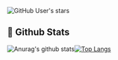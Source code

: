 ![GitHub User's stars](https://img.shields.io/github/stars/dhdh3311?label=doom%27s%20stars&logoColor=Black&style=social)

## 🧐 Github Stats
![Anurag's github stats](https://github-readme-stats.vercel.app/api?username=dhdh3311&theme=dracula&show_icons=true)[![Top Langs](https://github-readme-stats.vercel.app/api/top-langs/?username=dhdh3311&theme=dracula&layout=compact)](https://github.com/anuraghazra/github-readme-stats)
<!--
**dhdh3311/dhdh3311** is a ✨ _special_ ✨ repository because its `README.md` (this file) appears on your GitHub profile.

Here are some ideas to get you started:

- 🔭 I’m currently working on ...
- 🌱 I’m currently learning ...
- 👯 I’m looking to collaborate on ...
- 🤔 I’m looking for help with ...
- 💬 Ask me about ...
- 📫 How to reach me: ...
- 😄 Pronouns: ...
- ⚡ Fun fact: ...
-->

